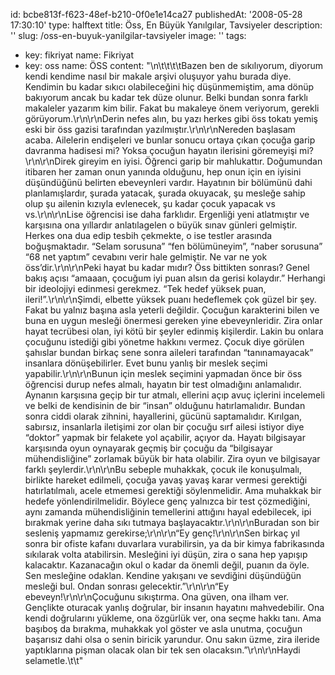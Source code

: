 id: bcbe813f-f623-48ef-b210-0f0e1e14ca27
publishedAt: '2008-05-28 17:30:10'
type: halftext
title: Öss, En Büyük Yanılgılar, Tavsiyeler
description: ''
slug: /oss-en-buyuk-yanilgilar-tavsiyeler
image: ''
tags:
  - key: fikriyat
    name: Fikriyat
  - key: oss
    name: ÖSS
content: "\n\t\t\t\tBazen ben de sıkılıyorum, diyorum kendi kendime nasıl bir makale arşivi oluşuyor yahu burada diye. Kendimin bu kadar sıkıcı olabileceğini hiç düşünmemiştim, ama dönüp bakıyorum ancak bu kadar tek düze olunur. Belki bundan sonra farklı makaleler yazarım kim bilir. Fakat bu makaleye önem veriyorum, gerekli görüyorum.\r\n\r\nDerin nefes alın, bu yazı herkes gibi öss tokatı yemiş eski bir öss gazisi tarafından yazılmıştır.\r\n\r\nNereden başlasam acaba. Ailelerin endişeleri ve bunlar sonucu ortaya çıkan çocuğa garip davranma hadisesi mi? Yoksa çocuğun hayatın ilerisini göremeyişi mi?\r\n\r\nDirek gireyim en iyisi. Öğrenci garip bir mahlukattır. Doğumundan itibaren her zaman onun yanında olduğunu, hep onun için en iyisini düşündüğünü belirten ebeveynleri vardır. Hayatının bir bölümünü dahi planlamışlardır, şurada yatacak, şurada okuyacak, şu mesleğe sahip olup şu ailenin kızıyla evlenecek, şu kadar çocuk yapacak vs vs.\r\n\r\nLise öğrencisi ise daha farklıdır. Ergenliği yeni atlatmıştır ve karşısına ona yıllardır anlatılagelen o büyük sınav günleri gelmiştir. Herkes ona dua edip tesbih çekmekte, o ise testler arasında boğuşmaktadır. “Selam sorusuna” “fen bölümüneyim”, “naber sorusuna” “68 net yaptım” cevabını verir hale gelmiştir. Ne var ne yok öss’dir.\r\n\r\nPeki hayat bu kadar mıdır? Öss bittikten sonrası? Genel bakış açısı “amaaan, çocuğum iyi puan alsın da gerisi kolaydır.” Herhangi bir ideolojiyi edinmesi gerekmez. “Tek hedef yüksek puan, ileri!”.\r\n\r\nŞimdi, elbette yüksek puanı hedeflemek çok güzel bir şey. Fakat bu yalnız başına asla yeterli değildir. Çocuğun karakterini bilen ve buna en uygun mesleği önermesi gereken yine ebeveynleridir. Zira onlar hayat tecrübesi olan, iyi kötü bir şeyler edinmiş kişilerdir. Lakin bu onlara çocuğunu istediği gibi yönetme hakkını vermez. Çocuk diye görülen şahıslar bundan birkaç sene sonra aileleri tarafından “tanınamayacak” insanlara dönüşebilirler. Evet bunu yanlış bir meslek seçimi yapabilir.\r\n\r\nBunun için meslek seçimini yapmadan önce bir öss öğrencisi durup nefes almalı, hayatın bir test olmadığını anlamalıdır. Aynanın karşısına geçip bir tur atmalı, ellerini açıp avuç içlerini incelemeli ve belki de kendisinin de bir “insan” olduğunu hatırlamalıdır. Bundan sonra ciddi olarak zihnini, hayallerini, gücünü saptamalıdır. Kırılgan, sabırsız, insanlarla iletişimi zor olan bir çocuğu sırf ailesi istiyor diye “doktor” yapmak bir felakete yol açabilir, açıyor da. Hayatı bilgisayar karşısında oyun oynayarak geçmiş bir çocuğu da “bilgisayar mühendisliğine” zorlamak büyük bir hata olabilir. Zira oyun ve bilgisayar farklı şeylerdir.\r\n\r\nBu sebeple muhakkak, çocuk ile konuşulmalı, birlikte hareket edilmeli, çocuğa yavaş yavaş karar vermesi gerektiği hatırlatılmalı, acele etmemesi gerektiği söylenmelidir. Ama muhakkak bir hedefe yönlendirilmelidir. Böylece genç yalnızca bir test çözmediğini, aynı zamanda mühendisliğinin temellerini attığını hayal edebilecek, ipi bırakmak yerine daha sıkı tutmaya başlayacaktır.\r\n\r\nBuradan son bir sesleniş yapmamız gerekirse;\r\n\r\n“Ey genç!\r\n\r\nSen birkaç yıl sonra bir ofiste kafanı duvarlara vurabilirsin, ya da bir kimya fabrikasında sıkılarak volta atabilirsin. Mesleğini iyi düşün, zira o sana hep yapışıp kalacaktır. Kazanacağın okul o kadar da önemli değil, puanın da öyle. Sen mesleğine odaklan. Kendine yakışanı ve sevdiğini düşündüğün mesleği bul. Ondan sonrası gelecektir.”\r\n\r\n“Ey ebeveyn!\r\n\r\nÇocuğunu sıkıştırma. Ona güven, ona ilham ver. Gençlikte oturacak yanlış doğrular, bir insanın hayatını mahvedebilir. Ona kendi doğrularını yükleme, ona özgürlük ver, ona seçme hakkı tanı. Ama başıboş da bırakma, muhakkak yol göster ve asla unutma, çocuğun başarısız dahi olsa o senin biricik yarundur. Onu sakın üzme, zira ileride yaptıklarına pişman olacak olan bir tek sen olacaksın.”\r\n\r\nHaydi selametle.\t\t"
